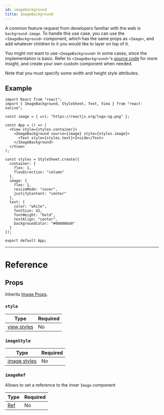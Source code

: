 ```yaml
---
id: imagebackground
title: ImageBackground
---
```


A common feature request from developers familiar with the web is `background-image`. To handle this use case, you can use the `<ImageBackground>` component, which has the same props as `<Image>`, and add whatever children to it you would like to layer on top of it.

You might not want to use `<ImageBackground>` in some cases, since the implementation is basic. Refer to `<ImageBackground>`'s [source code](https://github.com/facebook/react-native/blob/main/packages/react-native/Libraries/Image/ImageBackground.js) for more insight, and create your own custom component when needed.

Note that you must specify some width and height style attributes.

## Example

```SnackPlayer name=ImageBackground
import React from "react";
import { ImageBackground, StyleSheet, Text, View } from "react-native";

const image = { uri: "https://reactjs.org/logo-og.png" };

const App = () => (
  <View style={styles.container}>
    <ImageBackground source={image} style={styles.image}>
      <Text style={styles.text}>Inside</Text>
    </ImageBackground>
  </View>
);

const styles = StyleSheet.create({
  container: {
    flex: 1,
    flexDirection: "column"
  },
  image: {
    flex: 1,
    resizeMode: "cover",
    justifyContent: "center"
  },
  text: {
    color: "white",
    fontSize: 42,
    fontWeight: "bold",
    textAlign: "center",
    backgroundColor: "#000000a0"
  }
});

export default App;
```

---

# Reference

## Props

Inherits [Image Props](image.md#props).

### `style`

| Type                               | Required |
| ---------------------------------- | -------- |
| [view styles](view-style-props.md) | No       |

### `imageStyle`

| Type                                 | Required |
| ------------------------------------ | -------- |
| [image styles](image-style-props.md) | No       |

### `imageRef`

Allows to set a reference to the inner `Image` component

| Type                                                  | Required |
| ----------------------------------------------------- | -------- |
| [Ref](https://reactjs.org/docs/refs-and-the-dom.html) | No       |
